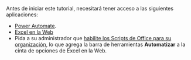 Antes de iniciar este tutorial, necesitará tener acceso a las siguientes aplicaciones:

- [Power Automate](/power-automate/organization-q-and-a).
- [Excel en la Web](https://www.office.com/launch/excel)
- Pida a su administrador que [habilite los Scripts de Office para su organización](/microsoft-365/admin/manage/manage-office-scripts-settings), lo que agrega la barra de herramientas **Automatizar** a la cinta de opciones de Excel en la Web.
